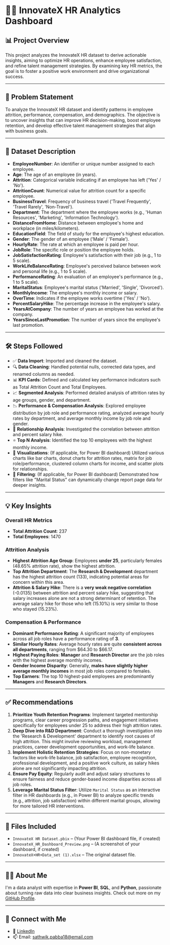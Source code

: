 # 👩‍💼 InnovateX HR Analytics Dashboard

## 📊 Project Overview

This project analyzes the InnovateX HR dataset to derive actionable insights, aiming to optimize HR operations, enhance employee satisfaction, and refine talent management strategies. By examining key HR metrics, the goal is to foster a positive work environment and drive organizational success.

---

## 🧩 Problem Statement

To analyze the InnovateX HR dataset and identify patterns in employee attrition, performance, compensation, and demographics. The objective is to uncover insights that can improve HR decision-making, boost employee retention, and develop effective talent management strategies that align with business goals.

---

## 📁 Dataset Description

-   **EmployeeNumber**: An identifier or unique number assigned to each employee.
-   **Age**: The age of an employee (in years).
-   **Attrition**: Categorical variable indicating if an employee has left ('Yes' / 'No').
-   **AttritionCount**: Numerical value for attrition count for a specific employee.
-   **BusinessTravel**: Frequency of business travel ('Travel Frequently', 'Travel Rarely', 'Non-Travel').
-   **Department**: The department where the employee works (e.g., 'Human Resources', 'Marketing', 'Information Technology').
-   **DistanceFromHome**: Distance between employee's home and workplace (in miles/kilometers).
-   **EducationField**: The field of study for the employee's highest education.
-   **Gender**: The gender of an employee ('Male' / 'Female').
-   **HourlyRate**: The rate at which an employee is paid per hour.
-   **JobRole**: The specific role or position the employee holds.
-   **JobSatisfactionRating**: Employee's satisfaction with their job (e.g., 1 to 5 scale).
-   **WorkLifeBalanceRating**: Employee's perceived balance between work and personal life (e.g., 1 to 5 scale).
-   **PerformanceRating**: An evaluation of an employee's performance (e.g., 1 to 5 scale).
-   **MaritalStatus**: Employee's marital status ('Married', 'Single', 'Divorced').
-   **MonthlyIncome**: The employee's monthly income or salary.
-   **OverTime**: Indicates if the employee works overtime ('Yes' / 'No').
-   **PercentSalaryHike**: The percentage increase in the employee's salary.
-   **YearsAtCompany**: The number of years an employee has worked at the company.
-   **YearsSinceLastPromotion**: The number of years since the employee's last promotion.

---

## 🛠️ Steps Followed

-   ✅ **Data Import**: Imported and cleaned the dataset.
-   🔍 **Data Cleaning**: Handled potential nulls, corrected data types, and renamed columns as needed.
-   📊 **KPI Cards**: Defined and calculated key performance indicators such as Total Attrition Count and Total Employees.
-   📈 **Segmented Analysis**: Performed detailed analysis of attrition rates by age groups, gender, and department.
-   📉 **Performance & Compensation Analysis**: Explored employee distribution by job role and performance rating, analyzed average hourly rates by department, and average monthly income by job role and gender.
-   🔗 **Relationship Analysis**: Investigated the correlation between attrition and percent salary hike.
-   ⭐ **Top N Analysis**: Identified the top 10 employees with the highest monthly income.
-   🎨 **Visualizations**: (If applicable, for Power BI dashboard) Utilized various charts like bar charts, donut charts for attrition rates, matrix for job role/performance, clustered column charts for income, and scatter plots for relationships.
-   📌 **Filtering**: (If applicable, for Power BI dashboard) Demonstrated how filters like "Marital Status" can dynamically change report page data for deeper insights.

---

## 💡 Key Insights

### Overall HR Metrics
* **Total Attrition Count**: 237
* **Total Employees**: 1470

### Attrition Analysis
* **Highest Attrition Age Group**: Employees **under 25**, particularly females (48.65% attrition rate), show the highest attrition.
* **Top Attrition Department**: The **Research & Development** department has the highest attrition count (133), indicating potential areas for concern within this area.
* **Attrition & Salary Hike**: There is a **very weak negative correlation** (-0.0135) between attrition and percent salary hike, suggesting that salary increases alone are not a strong determinant of retention. The average salary hike for those who left (15.10%) is very similar to those who stayed (15.23%).

### Compensation & Performance
* **Dominant Performance Rating**: A significant majority of employees across all job roles have a performance rating of **3**.
* **Similar Hourly Rates**: Average hourly rates are quite **consistent across all departments**, ranging from \$64.30 to \$66.17.
* **Highest Paying Roles**: **Manager** and **Research Director** are the job roles with the highest average monthly incomes.
* **Gender Income Disparity**: Generally, **males have slightly higher average monthly incomes** in most job roles compared to females.
* **Top Earners**: The top 10 highest-paid employees are predominantly **Managers** and **Research Directors**.

---

## ✅ Recommendations

1.  **Prioritize Youth Retention Programs**: Implement targeted mentorship programs, clear career progression paths, and engagement initiatives specifically for employees under 25 to address their high attrition rates.
2.  **Deep Dive into R&D Department**: Conduct a thorough investigation into the 'Research & Development' department to identify root causes of high attrition. This might involve reviewing workload, management practices, career development opportunities, and work-life balance.
3.  **Implement Holistic Retention Strategies**: Focus on non-monetary factors like work-life balance, job satisfaction, employee recognition, professional development, and a positive work culture, as salary hikes alone are not significantly impacting attrition.
4.  **Ensure Pay Equity**: Regularly audit and adjust salary structures to ensure fairness and reduce gender-based income disparities across all job roles.
5.  **Leverage Marital Status Filter**: Utilize `Marital Status` as an interactive filter in HR dashboards (e.g., in Power BI) to analyze specific trends (e.g., attrition, job satisfaction) within different marital groups, allowing for more tailored HR interventions.

---

## 📁 Files Included

* `InnovateX HR Dataset.pbix` – (Your Power BI dashboard file, if created)
* `InnovateX_HR_Dashboard_Preview.png` – (A screenshot of your dashboard, if created)
* `InnovateX+HR+Data_set (1).xlsx` – The original dataset file.

---

## 🙋‍♂️ About Me

I'm a data analyst with expertise in **Power BI**, **SQL**, and **Python**, passionate about turning raw data into clear business insights.
Check out more on my [GitHub Profile](https://github.com/Sathwik-pabba).

---

## 🔗 Connect with Me

* 💼 [LinkedIn](https://linkedin.com/in/sathwikpabba)
* 📫 Email: sathwik.pabba18@email.com
